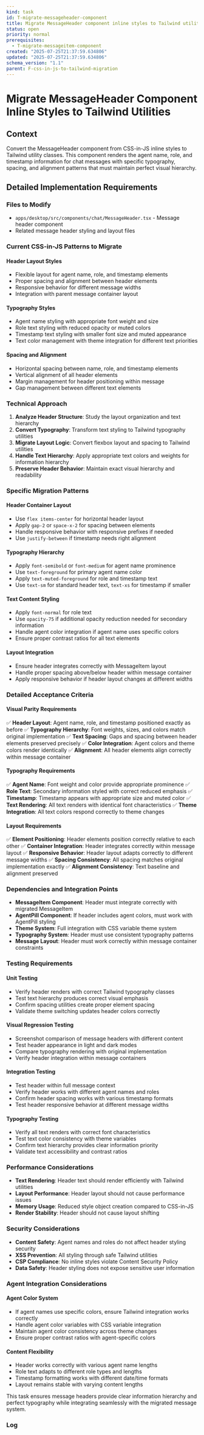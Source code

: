 ```yaml
---
kind: task
id: T-migrate-messageheader-component
title: Migrate MessageHeader component inline styles to Tailwind utilities
status: open
priority: normal
prerequisites:
  - T-migrate-messageitem-component
created: "2025-07-25T21:37:59.634806"
updated: "2025-07-25T21:37:59.634806"
schema_version: "1.1"
parent: F-css-in-js-to-tailwind-migration
---
```


# Migrate MessageHeader Component Inline Styles to Tailwind Utilities

## Context

Convert the MessageHeader component from CSS-in-JS inline styles to Tailwind utility classes. This component renders the agent name, role, and timestamp information for chat messages with specific typography, spacing, and alignment patterns that must maintain perfect visual hierarchy.

## Detailed Implementation Requirements

### Files to Modify

- `apps/desktop/src/components/chat/MessageHeader.tsx` - Message header component
- Related message header styling and layout files

### Current CSS-in-JS Patterns to Migrate

#### Header Layout Styles

- Flexible layout for agent name, role, and timestamp elements
- Proper spacing and alignment between header elements
- Responsive behavior for different message widths
- Integration with parent message container layout

#### Typography Styles

- Agent name styling with appropriate font weight and size
- Role text styling with reduced opacity or muted colors
- Timestamp text styling with smaller font size and muted appearance
- Text color management with theme integration for different text priorities

#### Spacing and Alignment

- Horizontal spacing between name, role, and timestamp elements
- Vertical alignment of all header elements
- Margin management for header positioning within message
- Gap management between different text elements

### Technical Approach

1. **Analyze Header Structure**: Study the layout organization and text hierarchy
2. **Convert Typography**: Transform text styling to Tailwind typography utilities
3. **Migrate Layout Logic**: Convert flexbox layout and spacing to Tailwind utilities
4. **Handle Text Hierarchy**: Apply appropriate text colors and weights for information hierarchy
5. **Preserve Header Behavior**: Maintain exact visual hierarchy and readability

### Specific Migration Patterns

#### Header Container Layout

- Use `flex items-center` for horizontal header layout
- Apply `gap-2` or `space-x-2` for spacing between elements
- Handle responsive behavior with responsive prefixes if needed
- Use `justify-between` if timestamp needs right alignment

#### Typography Hierarchy

- Apply `font-semibold` or `font-medium` for agent name prominence
- Use `text-foreground` for primary agent name color
- Apply `text-muted-foreground` for role and timestamp text
- Use `text-sm` for standard header text, `text-xs` for timestamp if smaller

#### Text Content Styling

- Apply `font-normal` for role text
- Use `opacity-75` if additional opacity reduction needed for secondary information
- Handle agent color integration if agent name uses specific colors
- Ensure proper contrast ratios for all text elements

#### Layout Integration

- Ensure header integrates correctly with MessageItem layout
- Handle proper spacing above/below header within message container
- Apply responsive behavior if header layout changes at different widths

### Detailed Acceptance Criteria

#### Visual Parity Requirements

✅ **Header Layout**: Agent name, role, and timestamp positioned exactly as before
✅ **Typography Hierarchy**: Font weights, sizes, and colors match original implementation
✅ **Text Spacing**: Gaps and spacing between header elements preserved precisely
✅ **Color Integration**: Agent colors and theme colors render identically
✅ **Alignment**: All header elements align correctly within message container

#### Typography Requirements

✅ **Agent Name**: Font weight and color provide appropriate prominence
✅ **Role Text**: Secondary information styled with correct reduced emphasis
✅ **Timestamp**: Timestamp appears with appropriate size and muted color
✅ **Text Rendering**: All text renders with identical font characteristics
✅ **Theme Integration**: All text colors respond correctly to theme changes

#### Layout Requirements

✅ **Element Positioning**: Header elements position correctly relative to each other
✅ **Container Integration**: Header integrates correctly within message layout
✅ **Responsive Behavior**: Header layout adapts correctly to different message widths
✅ **Spacing Consistency**: All spacing matches original implementation exactly
✅ **Alignment Consistency**: Text baseline and alignment preserved

### Dependencies and Integration Points

- **MessageItem Component**: Header must integrate correctly with migrated MessageItem
- **AgentPill Component**: If header includes agent colors, must work with AgentPill styling
- **Theme System**: Full integration with CSS variable theme system
- **Typography System**: Header must use consistent typography patterns
- **Message Layout**: Header must work correctly within message container constraints

### Testing Requirements

#### Unit Testing

- Verify header renders with correct Tailwind typography classes
- Test text hierarchy produces correct visual emphasis
- Confirm spacing utilities create proper element spacing
- Validate theme switching updates header colors correctly

#### Visual Regression Testing

- Screenshot comparison of message headers with different content
- Test header appearance in light and dark modes
- Compare typography rendering with original implementation
- Verify header integration within message containers

#### Integration Testing

- Test header within full message context
- Verify header works with different agent names and roles
- Confirm header spacing works with various timestamp formats
- Test header responsive behavior at different message widths

#### Typography Testing

- Verify all text renders with correct font characteristics
- Test text color consistency with theme variables
- Confirm text hierarchy provides clear information priority
- Validate text accessibility and contrast ratios

### Performance Considerations

- **Text Rendering**: Header text should render efficiently with Tailwind utilities
- **Layout Performance**: Header layout should not cause performance issues
- **Memory Usage**: Reduced style object creation compared to CSS-in-JS
- **Render Stability**: Header should not cause layout shifting

### Security Considerations

- **Content Safety**: Agent names and roles do not affect header styling security
- **XSS Prevention**: All styling through safe Tailwind utilities
- **CSP Compliance**: No inline styles violate Content Security Policy
- **Data Safety**: Header styling does not expose sensitive user information

### Agent Integration Considerations

#### Agent Color System

- If agent names use specific colors, ensure Tailwind integration works correctly
- Handle agent color variables with CSS variable integration
- Maintain agent color consistency across theme changes
- Ensure proper contrast ratios with agent-specific colors

#### Content Flexibility

- Header works correctly with various agent name lengths
- Role text adapts to different role types and lengths
- Timestamp formatting works with different date/time formats
- Layout remains stable with varying content lengths

This task ensures message headers provide clear information hierarchy and perfect typography while integrating seamlessly with the migrated message system.

### Log
